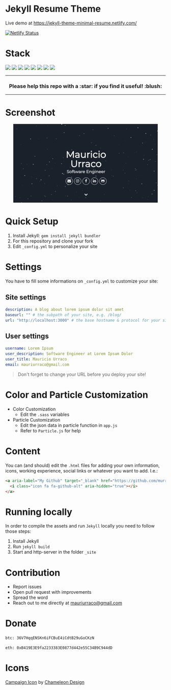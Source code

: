 # Jekyll Resume Theme

Live demo at https://jekyll-theme-minimal-resume.netlify.com/

[![Netlify Status](https://api.netlify.com/api/v1/badges/24d80ae8-c3d9-4645-a6d8-9e97fc8dec3c/deploy-status)](https://app.netlify.com/sites/jekyll-theme-minimal-resume/deploys)

# Stack

![](https://img.shields.io/badge/jekyll-✓-blue.svg)
![](https://img.shields.io/badge/html5-✓-blue.svg)
![](https://img.shields.io/badge/sass-✓-blue.svg)
![](https://img.shields.io/badge/sweet--scroll-✓-blue.svg)
![](https://img.shields.io/badge/particle--js-✓-blue.svg)
![](https://img.shields.io/badge/font--awesome-✓-blue.svg)
![](https://img.shields.io/badge/devicon-✓-blue.svg)
![](https://img.shields.io/badge/gulp-✓-blue.svg)

***

<h3 align="center">Please help this repo with a :star: if you find it useful! :blush:</h3>

***

# Screenshot

<p align="center">
  <img src="https://github.com/murraco/jekyll-theme-minimal-resume/blob/master/screenshot.png" width="90%" />
</p>

# Quick Setup

1. Install Jekyll: `gem install jekyll bundler`
2. For this repository and clone your fork
3. Edit `_config.yml` to personalize your site

# Settings

You have to fill some informations on `_config.yml` to customize your site:

## Site settings
```yml
description: A blog about lorem ipsum dolor sit amet
baseurl: "" # the subpath of your site, e.g. /blog/
url: "http://localhost:3000" # the base hostname & protocol for your site
```

## User settings
```yml
username: Lorem Ipsum
user_description: Software Engineer at Lorem Ipsum Dolor
user_title: Mauricio Urraco
email: mauriurraco@gmail.com
```

> Don't forget to change your URL before you deploy your site!

# Color and Particle Customization

- Color Customization
  - Edit the `.sass` variables
- Particle Customization
  - Edit the json data in particle function in `app.js`
  - Refer to `Particle.js` for help

# Content

You can (and should) edit the `.html` files for adding your own information, icons, working experience, social links or whatever you want to add. I.e.:

```html
<a aria-label="My Github" target="_blank" href="https://github.com/murraco">
  <i class="icon fa fa-github-alt" aria-hidden="true"></i>
</a>
```

# Running locally

In order to compile the assets and run `Jekyll` locally you need to follow those steps:

1. Install Jekyll
2. Run `jekyll build`
3. Start and http-server in the folder `_site`

# Contribution

- Report issues
- Open pull request with improvements
- Spread the word
- Reach out to me directly at <mauriurraco@gmail.com>

# Donate

`btc: 36V7HqqENSKn6iFCBuE4iCdtB29uGoCKzN`

`eth: 0xB419E3E9fa2233383E0877d442e55C34B9C944dD`

# Icons
<a href="https://iconscout.com/icon/campaign-launch-startup-boostup-rocket-launching-mission-3" target="_blank">Campaign Icon</a> by <a href="https://iconscout.com/contributors/chamedesign" target="_blank">Chameleon Design</a>
